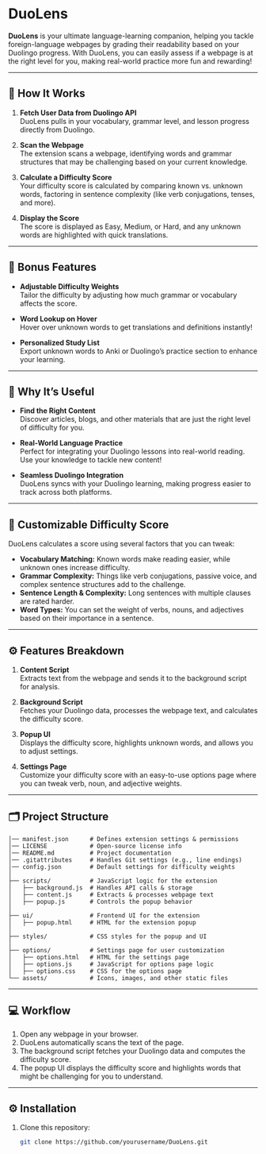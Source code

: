 # DuoLens

**DuoLens** is your ultimate language-learning companion, helping you tackle foreign-language webpages by grading their readability based on your Duolingo progress. With DuoLens, you can easily assess if a webpage is at the right level for you, making real-world practice more fun and rewarding!

---

## 🚀 **How It Works**

1. **Fetch User Data from Duolingo API**  
   DuoLens pulls in your vocabulary, grammar level, and lesson progress directly from Duolingo.

2. **Scan the Webpage**  
   The extension scans a webpage, identifying words and grammar structures that may be challenging based on your current knowledge.

3. **Calculate a Difficulty Score**  
   Your difficulty score is calculated by comparing known vs. unknown words, factoring in sentence complexity (like verb conjugations, tenses, and more).

4. **Display the Score**  
   The score is displayed as Easy, Medium, or Hard, and any unknown words are highlighted with quick translations.

---

## 🎉 **Bonus Features**

- **Adjustable Difficulty Weights**  
  Tailor the difficulty by adjusting how much grammar or vocabulary affects the score.

- **Word Lookup on Hover**  
  Hover over unknown words to get translations and definitions instantly!

- **Personalized Study List**  
  Export unknown words to Anki or Duolingo’s practice section to enhance your learning.

---

## 🌟 **Why It’s Useful**

- **Find the Right Content**  
  Discover articles, blogs, and other materials that are just the right level of difficulty for you.

- **Real-World Language Practice**  
  Perfect for integrating your Duolingo lessons into real-world reading. Use your knowledge to tackle new content!

- **Seamless Duolingo Integration**  
  DuoLens syncs with your Duolingo learning, making progress easier to track across both platforms.

---

## 🧠 **Customizable Difficulty Score**

DuoLens calculates a score using several factors that you can tweak:

- **Vocabulary Matching:** Known words make reading easier, while unknown ones increase difficulty.
- **Grammar Complexity:** Things like verb conjugations, passive voice, and complex sentence structures add to the challenge.
- **Sentence Length & Complexity:** Long sentences with multiple clauses are rated harder.
- **Word Types:** You can set the weight of verbs, nouns, and adjectives based on their importance in a sentence.

---

## ⚙️ **Features Breakdown**

1. **Content Script**  
   Extracts text from the webpage and sends it to the background script for analysis.

2. **Background Script**  
   Fetches your Duolingo data, processes the webpage text, and calculates the difficulty score.

3. **Popup UI**  
   Displays the difficulty score, highlights unknown words, and allows you to adjust settings.

4. **Settings Page**  
   Customize your difficulty score with an easy-to-use options page where you can tweak verb, noun, and adjective weights.

---

## 🗂️ **Project Structure**


```DuoLens/
│── manifest.json      # Defines extension settings & permissions
│── LICENSE            # Open-source license info
│── README.md          # Project documentation
│── .gitattributes     # Handles Git settings (e.g., line endings)
│── config.json        # Default settings for difficulty weights
│
├── scripts/           # JavaScript logic for the extension
│   ├── background.js  # Handles API calls & storage
│   ├── content.js     # Extracts & processes webpage text
│   ├── popup.js       # Controls the popup behavior
│
├── ui/                # Frontend UI for the extension
│   ├── popup.html     # HTML for the extension popup
│
├── styles/            # CSS styles for the popup and UI
│
├── options/           # Settings page for user customization
│   ├── options.html   # HTML for the settings page
│   ├── options.js     # JavaScript for options page logic
│   ├── options.css    # CSS for the options page
└── assets/            # Icons, images, and other static files
```

---

## 💻 **Workflow**

1. Open any webpage in your browser.
2. DuoLens automatically scans the text of the page.
3. The background script fetches your Duolingo data and computes the difficulty score.
4. The popup UI displays the difficulty score and highlights words that might be challenging for you to understand.

---

## ⚙️ **Installation**

1. Clone this repository:
   ```bash
   git clone https://github.com/yourusername/DuoLens.git